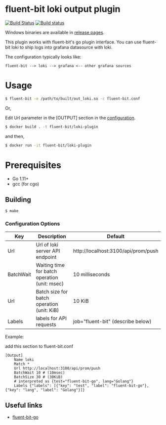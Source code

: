 # fluent-bit loki output plugin

[![Build Status](https://travis-ci.org/cosmo0920/fluent-bit-go-loki.svg?branch=master)](https://travis-ci.org/cosmo0920/fluent-bit-go-loki)
[![Build status](https://ci.appveyor.com/api/projects/status/6s9itaxvrkos11sx/branch/master?svg=true)](https://ci.appveyor.com/project/cosmo0920/fluent-bit-go-loki/branch/master)

Windows binaries are available in [release pages](https://github.com/cosmo0920/fluent-bit-go-loki/releases).

This plugin works with fluent-bit's go plugin interface. You can use fluent-bit loki to ship logs into grafana datasource with loki.

The configuration typically looks like:

```graphviz
fluent-bit --> loki --> grafana <-- other grafana sources
```

# Usage

```bash
$ fluent-bit -e /path/to/built/out_loki.so -c fluent-bit.conf
```

Or,

Edit Url parameter in the [OUTPUT] section in the [configuration](docker/fluent-bit-loki.conf).

```bash
$ docker build . -t fluent-bit/loki-plugin
```

and then,

```bash
$ docker run -it fluent-bit/loki-plugin
```

# Prerequisites

* Go 1.11+
* gcc (for cgo)

## Building

```bash
$ make
```

### Configuration Options

| Key           | Description                                   | Default                             |
| --------------|-----------------------------------------------|-------------------------------------|
| Url           | Url of loki server API endpoint               | http://localhost:3100/api/prom/push |
| BatchWait     | Waiting time for batch operation (unit: msec) | 10 milliseconds                     |
| Url           | Batch size for batch operation (unit: KiB)    | 10 KiB                              |
| Labels        | labels for API requests                       | job="fluent-bit" (describe below)   |

Example:

add this section to fluent-bit.conf

```properties
[Output]
    Name loki
    Match *
    Url http://localhost:3100/api/prom/push
    BatchWait 10 # (10msec)
    BatchSize 30 # (30KiB)
    # interpreted as {test="fluent-bit-go", lang="Golang"}
    Labels {"labels": [{"key": "test", "label": "fluent-bit-go"},{"key": "lang", "label": "Golang"}]}
```

## Useful links

* [fluent-bit-go](https://github.com/fluent/fluent-bit-go)
